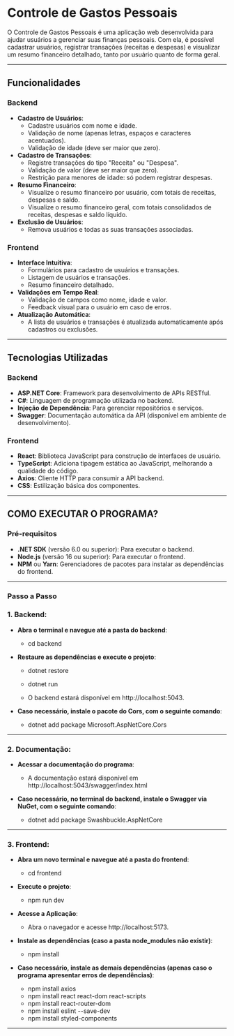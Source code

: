 # Controle de Gastos Pessoais

O Controle de Gastos Pessoais é uma aplicação web desenvolvida para ajudar usuários a gerenciar suas finanças pessoais. 
Com ela, é possível cadastrar usuários, registrar transações (receitas e despesas) e visualizar um resumo financeiro detalhado, 
tanto por usuário quanto de forma geral.

---

## Funcionalidades

### Backend
- **Cadastro de Usuários**:
  - Cadastre usuários com nome e idade.
  - Validação de nome (apenas letras, espaços e caracteres acentuados).
  - Validação de idade (deve ser maior que zero).
- **Cadastro de Transações**:
  - Registre transações do tipo "Receita" ou "Despesa".
  - Validação de valor (deve ser maior que zero).
  - Restrição para menores de idade: só podem registrar despesas.
- **Resumo Financeiro**:
  - Visualize o resumo financeiro por usuário, com totais de receitas, despesas e saldo.
  - Visualize o resumo financeiro geral, com totais consolidados de receitas, despesas e saldo líquido.
- **Exclusão de Usuários**:
  - Remova usuários e todas as suas transações associadas.

### Frontend
- **Interface Intuitiva**:
  - Formulários para cadastro de usuários e transações.
  - Listagem de usuários e transações.
  - Resumo financeiro detalhado.
- **Validações em Tempo Real**:
  - Validação de campos como nome, idade e valor.
  - Feedback visual para o usuário em caso de erros.
- **Atualização Automática**:
  - A lista de usuários e transações é atualizada automaticamente após cadastros ou exclusões.

---

## Tecnologias Utilizadas

### Backend
- **ASP.NET Core**: Framework para desenvolvimento de APIs RESTful.
- **C#**: Linguagem de programação utilizada no backend.
- **Injeção de Dependência**: Para gerenciar repositórios e serviços.
- **Swagger**: Documentação automática da API (disponível em ambiente de desenvolvimento).

### Frontend
- **React**: Biblioteca JavaScript para construção de interfaces de usuário.
- **TypeScript**: Adiciona tipagem estática ao JavaScript, melhorando a qualidade do código.
- **Axios**: Cliente HTTP para consumir a API backend.
- **CSS**: Estilização básica dos componentes.

---

## COMO EXECUTAR O PROGRAMA?

### Pré-requisitos
- **.NET SDK** (versão 6.0 ou superior): Para executar o backend.
- **Node.js** (versão 16 ou superior): Para executar o frontend.
- **NPM** ou **Yarn**: Gerenciadores de pacotes para instalar as dependências do frontend.

---

### Passo a Passo

### 1. Backend:

- **Abra o terminal e navegue até a pasta do backend**:
  - cd backend

- **Restaure as dependências e execute o projeto**:
  - dotnet restore
  - dotnet run

  - O backend estará disponível em http://localhost:5043.


- **Caso necessário, instale o pacote do Cors, com o seguinte comando**:
  - dotnet add package Microsoft.AspNetCore.Cors

---

### 2. Documentação:

- **Acessar a documentação do programa**:
  - A documentação estará disponível em http://localhost:5043/swagger/index.html


- **Caso necessário, no terminal do backend, instale o Swagger via NuGet, com o seguinte comando**:
  - dotnet add package Swashbuckle.AspNetCore

---

### 3. Frontend:

- **Abra um novo terminal e navegue até a pasta do frontend**:
  - cd frontend

- **Execute o projeto**:
  - npm run dev

- **Acesse a Aplicação**:
  - Abra o navegador e acesse http://localhost:5173.


- **Instale as dependências (caso a pasta node_modules não existir)**:
  - npm install

- **Caso necessário, instale as demais dependências (apenas caso o programa apresentar erros de dependências)**:
  - npm install axios
  - npm install react react-dom react-scripts
  - npm install react-router-dom
  - npm install eslint --save-dev
  - npm install styled-components

---
